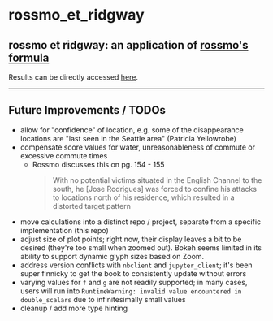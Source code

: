 # rossmo_et_ridgway

## rossmo et ridgway: an application of [rossmo's formula](https://en.wikipedia.org/wiki/Rossmo%27s_formula)

Results can be directly accessed [here](https://aufdemarbeitsmarkt.github.io/rossmo_et_ridgway/).

---

## Future Improvements / TODOs

- allow for "confidence" of location, e.g. some of the disappearance locations are "last seen in the Seattle area" (Patricia Yellowrobe)
- compensate score values for water, unreasonableness of commute or excessive commute times
    - Rossmo discusses this on pg. 154 - 155
        >With no potential victims situated in the English Channel to
the south, he [Jose Rodrigues] was forced to confine his attacks to locations north of his residence,
which resulted in a distorted target pattern
- move calculations into a distinct repo / project, separate from a specific implementation (this repo)
- adjust size of plot points; right now, their display leaves a bit to be desired (they're too small when zoomed out). Bokeh seems limited in its ability to support dynamic glyph sizes based on Zoom.
- address version conflicts with `nbclient` and `jupyter_client`; it's been super finnicky to get the book to consistently update without errors
- varying values for `f` and `g` are not readily supported; in many cases, users will run into `RuntimeWarning: invalid value encountered in double_scalars` due to infinitesimally small values
- cleanup / add more type hinting